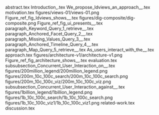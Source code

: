 abstract.tex
Introduction_.tex
We_propose_ldviews_an_approach__.tex
motivation.tex
figures/views-01/views-01.png
Figure_ref_fig_ldviews_shows__.tex
figures/dig-composite/dig-composite.png
Figure_ref_fig_ui_presents__.tex
paragraph_Keyword_Query_1_retrieve__.tex
paragraph_Anchored_Facet_Query_2__.tex
paragraph_Missing_Values_Query_3__.tex
paragraph_Anchored_Timeline_Query_4__.tex
paragraph_Map_Query_5_retrieve__.tex
As_users_interact_with_the__.tex
approach.tex
figures/architecture-v1/architecture-v1.png
Figure_ref_fig_architecture_shows__.tex
evaluation.tex
subsubsection_Concurrent_User_Interaction_on__.tex
figures/200million_legend/200million_legend.png
figures/200m_10c_100c_search/200m_10c_100c_search.png
figures/200m_10c_100c_viz/200m_10c_100c_viz.png
subsubsection_Concurrent_User_Interaction_against__.tex
figures/1billion_legend/1billion_legend.png
figures/1b_10c_100c_search/1b_10c_100c_search.png
figures/1b_10c_100c_viz1/1b_10c_100c_viz1.png
related-work.tex
discussion.tex